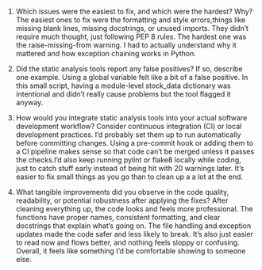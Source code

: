 1.	Which issues were the easiest to fix, and which were the hardest? Why?
The easiest ones to fix were the formatting and style errors,things like missing blank lines, missing docstrings, or unused imports. They didn’t require much thought, just following PEP 8 rules. The hardest one was the raise-missing-from warning. I had to actually understand why it mattered and how exception chaining works in Python.

2.	Did the static analysis tools report any false positives? If so, describe one example.
Using a global variable felt like a bit of a false positive. In this small script, having a module-level stock_data dictionary was intentional and didn’t really cause problems but the tool flagged it anyway.

3.	How would you integrate static analysis tools into your actual software development workflow? Consider continuous integration (CI) or local development practices.
I’d probably set them up to run automatically before committing changes. Using a pre-commit hook or adding them to a CI pipeline makes sense so that code can’t be merged unless it passes the checks.I’d also keep running pylint or flake8 locally while coding, just to catch stuff early instead of being hit with 20 warnings later. It’s easier to fix small things as you go than to clean up a a lot at the end.

4.	What tangible improvements did you observe in the code quality, readability, or potential robustness after applying the fixes?
After cleaning everything up, the code looks and feels more professional. The functions have proper names, consistent formatting, and clear docstrings that explain what’s going on.
The file handling and exception updates made the code safer and less likely to break. It’s also just easier to read now and flows better, and nothing feels sloppy or confusing. Overall, it feels like something I’d be comfortable showing to someone else.

